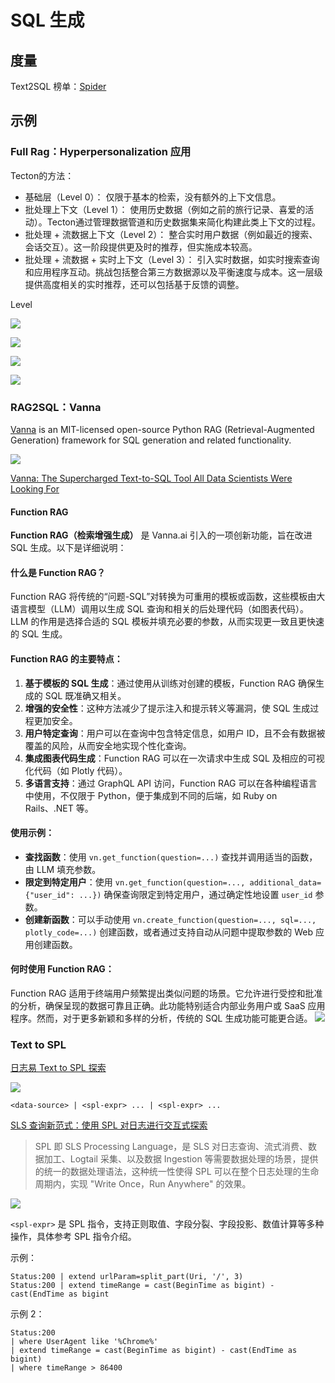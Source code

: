 # SQL 生成

## 度量

Text2SQL 榜单：[Spider](https://yale-lily.github.io/spider)

## 示例

### Full Rag：Hyperpersonalization 应用

Tecton的方法：

- 基础层（Level 0）： 仅限于基本的检索，没有额外的上下文信息。
- 批处理上下文（Level 1）： 使用历史数据（例如之前的旅行记录、喜爱的活动）。Tecton通过管理数据管道和历史数据集来简化构建此类上下文的过程。
- 批处理 + 流数据上下文（Level 2）： 整合实时用户数据（例如最近的搜索、会话交互）。这一阶段提供更及时的推荐，但实施成本较高。
- 批处理 + 流数据 + 实时上下文（Level 3）： 引入实时数据，如实时搜索查询和应用程序互动。挑战包括整合第三方数据源以及平衡速度与成本。这一层级提供高度相关的实时推荐，还可以包括基于反馈的调整。

Level 

![](images/level0-no-context.png)

![](images/level1-batch-context.png)

![](images/level2-streaming-context.png)

![](images/level3-full-context.png)

### RAG2SQL：Vanna

[Vanna](https://github.com/vanna-ai/vanna)  is an MIT-licensed open-source Python RAG (Retrieval-Augmented Generation)
framework for SQL generation and related functionality.

![](images/rag-to-sql.webp)

[Vanna: The Supercharged Text-to-SQL Tool All Data Scientists Were Looking For](https://blog.dailydoseofds.com/p/vanna-the-trainable-text-to-sql-agent)

#### Function RAG

**Function RAG（检索增强生成）** 是 Vanna.ai 引入的一项创新功能，旨在改进 SQL 生成。以下是详细说明：

#### 什么是 Function RAG？

Function RAG 将传统的“问题-SQL”对转换为可重用的模板或函数，这些模板由大语言模型（LLM）调用以生成 SQL 查询和相关的后处理代码（如图表代码）。LLM
的作用是选择合适的 SQL 模板并填充必要的参数，从而实现更一致且更快速的 SQL 生成。

#### Function RAG 的主要特点：

1. **基于模板的 SQL 生成**：通过使用从训练对创建的模板，Function RAG 确保生成的 SQL 既准确又相关。
2. **增强的安全性**：这种方法减少了提示注入和提示转义等漏洞，使 SQL 生成过程更加安全。
3. **用户特定查询**：用户可以在查询中包含特定信息，如用户 ID，且不会有数据被覆盖的风险，从而安全地实现个性化查询。
4. **集成图表代码生成**：Function RAG 可以在一次请求中生成 SQL 及相应的可视化代码（如 Plotly 代码）。
5. **多语言支持**：通过 GraphQL API 访问，Function RAG 可以在各种编程语言中使用，不仅限于 Python，便于集成到不同的后端，如
   Ruby on Rails、.NET 等。

#### 使用示例：

- **查找函数**：使用 `vn.get_function(question=...)` 查找并调用适当的函数，由 LLM 填充参数。
- **限定到特定用户**：使用 `vn.get_function(question=..., additional_data={"user_id": ...})`
  确保查询限定到特定用户，通过确定性地设置 `user_id` 参数。
- **创建新函数**：可以手动使用 `vn.create_function(question=..., sql=..., plotly_code=...)` 创建函数，或者通过支持自动从问题中提取参数的
  Web 应用创建函数。

#### 何时使用 Function RAG：

Function RAG 适用于终端用户频繁提出类似问题的场景。它允许进行受控和批准的分析，确保呈现的数据可靠且正确。此功能特别适合内部业务用户或
SaaS 应用程序。然而，对于更多新颖和多样的分析，传统的 SQL 生成功能可能更合适。
![](images/functions-browse.png)

### Text to SPL

[日志易 Text to SPL 探索](https://mp.weixin.qq.com/s/maEWbNBUhNaO0_WwfmSEPw)

![](images/ali-system-spl.png)

```jflex
<data-source> | <spl-expr> ... | <spl-expr> ...
```

[SLS 查询新范式：使用 SPL 对日志进行交互式探索](https://www.cnblogs.com/alisystemsoftware/p/18151174)

> SPL 即 SLS Processing Language，是 SLS 对日志查询、流式消费、数据加工、Logtail 采集、以及数据 Ingestion
> 等需要数据处理的场景，提供的统一的数据处理语法，这种统一性使得 SPL 可以在整个日志处理的生命周期内，实现 "Write Once，Run
> Anywhere" 的效果。

![](images/spl-arch.png)

`<spl-expr>` 是 SPL 指令，支持正则取值、字段分裂、字段投影、数值计算等多种操作，具体参考 SPL 指令介绍。

示例：

```
Status:200 | extend urlParam=split_part(Uri, '/', 3)
Status:200 | extend timeRange = cast(BeginTime as bigint) - cast(EndTime as bigint
```

示例 2：

```
Status:200 
| where UserAgent like '%Chrome%'
| extend timeRange = cast(BeginTime as bigint) - cast(EndTime as bigint)
| where timeRange > 86400
```

